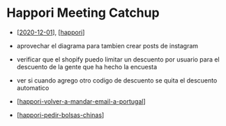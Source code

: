 # Happori Meeting Catchup

- [[2020-12-01]], [[happori]]

- aprovechar el diagrama para tambien crear posts de instagram
- verificar que el shopify puedo limitar un descuento por usuario para el descuento de la gente que ha hecho la encuesta
- ver si cuando agrego otro codigo de descuento se quita el descuento automatico
- [[happori-volver-a-mandar-email-a-portugal]]
- [[happori-pedir-bolsas-chinas]]

[//begin]: # "Autogenerated link references for markdown compatibility"
[2020-12-01]: 2020-12-01 "2020-12-01"
[happori]: ../happori "Happori"
[happori-volver-a-mandar-email-a-portugal]: happori-volver-a-mandar-email-a-portugal "Happori Volver a Mandar Email a Portugal"
[happori-pedir-bolsas-chinas]: happori-pedir-bolsas-chinas "Happori Pedir Bolsas Chinas"
[//end]: # "Autogenerated link references"
